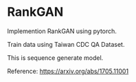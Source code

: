 # RankGAN

Implemention RankGAN using pytorch.

Train data using Taiwan CDC QA Dataset.

This is sequence generate model.

Reference: https://arxiv.org/abs/1705.11001


